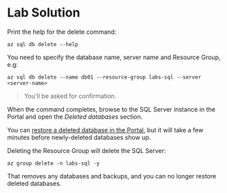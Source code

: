 # Lab Solution

Print the help for the delete command:

```
az sql db delete --help
```

You need to specify the database name, server name and Resource Group, e.g:

```
az sql db delete --name db01 --resource-group labs-sql --server <server-name>
```

> You'll be asked for confirmation.

When the command completes, browse to the SQL Server instance in the Portal and open the _Deleted databases_ section. 

You can [restore a deleted database in the Portal](https://docs.microsoft.com/en-us/azure/azure-sql/database/recovery-using-backups#deleted-database-restore-by-using-the-azure-portal), but it will take a few minutes before newly-deleted databases show up.

Deleting the Resource Group will delete the SQL Server:

```
az group delete -n labs-sql -y
```

That removes any databases and backups, and you can no longer restore deleted databases.